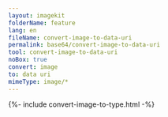 ```yaml
---
layout: imagekit
folderName: feature
lang: en
fileName: convert-image-to-data-uri
permalink: base64/convert-image-to-data-uri
tool: convert-image-to-data-uri
noBox: true
convert: image
to: data uri
mimeType: image/*
---
```


{%- include convert-image-to-type.html -%}
